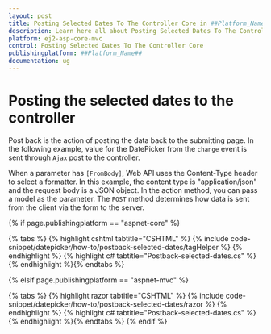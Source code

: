 ```yaml
---
layout: post
title: Posting Selected Dates To The Controller Core in ##Platform_Name## Datepicker Component
description: Learn here all about Posting Selected Dates To The Controller Core in Syncfusion ##Platform_Name## Datepicker component of syncfusion and more.
platform: ej2-asp-core-mvc
control: Posting Selected Dates To The Controller Core
publishingplatform: ##Platform_Name##
documentation: ug
---
```



# Posting the selected dates to the controller

Post back is the action of posting the data back to the submitting page. In the following example, value for the DatePicker from the `change` event is sent through `Ajax` post to the controller.

When a parameter has `[FromBody]`, Web API uses the Content-Type header to select a formatter. In this example, the content type is "application/json" and the request body is a JSON object. In the action method, you can pass a model as the parameter. The `POST` method determines how data is sent from the client via the form to the server.

{% if page.publishingplatform == "aspnet-core" %}

{% tabs %}
{% highlight cshtml tabtitle="CSHTML" %}
{% include code-snippet/datepicker/how-to/postback-selected-dates/tagHelper %}
{% endhighlight %}
{% highlight c# tabtitle="Postback-selected-dates.cs" %}
{% endhighlight %}{% endtabs %}

{% elsif page.publishingplatform == "aspnet-mvc" %}

{% tabs %}
{% highlight razor tabtitle="CSHTML" %}
{% include code-snippet/datepicker/how-to/postback-selected-dates/razor %}
{% endhighlight %}
{% highlight c# tabtitle="Postback-selected-dates.cs" %}
{% endhighlight %}{% endtabs %}
{% endif %}
